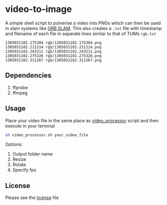 # video-to-image
A simple shell script to pulverise a video into PNGs which can then be used in slam systems like [ORB SLAM](https://github.com/raulmur/ORB_SLAM2). This also creates a `.txt` file with timestamp and filename of each file in separate lines similar to that of TUMs `rgb.txt`

```
1305031102.175304 rgb/1305031102.175304.png
1305031102.211214 rgb/1305031102.211214.png
1305031102.243211 rgb/1305031102.243211.png
1305031102.275326 rgb/1305031102.275326.png
1305031102.311267 rgb/1305031102.311267.png
```

## Dependencies

1. ffprobe
1. ffmpeg

## Usage

Place your video file in the same place as [video_processor](video_processor.sh) script and then execute in your terminal
```sh
sh video_processor.sh your_video_file
```

Options:
1. Output folder name
2. Resize
3. Rotate
4. Specify fps

## License

Please see the [license](LICENSE) file
